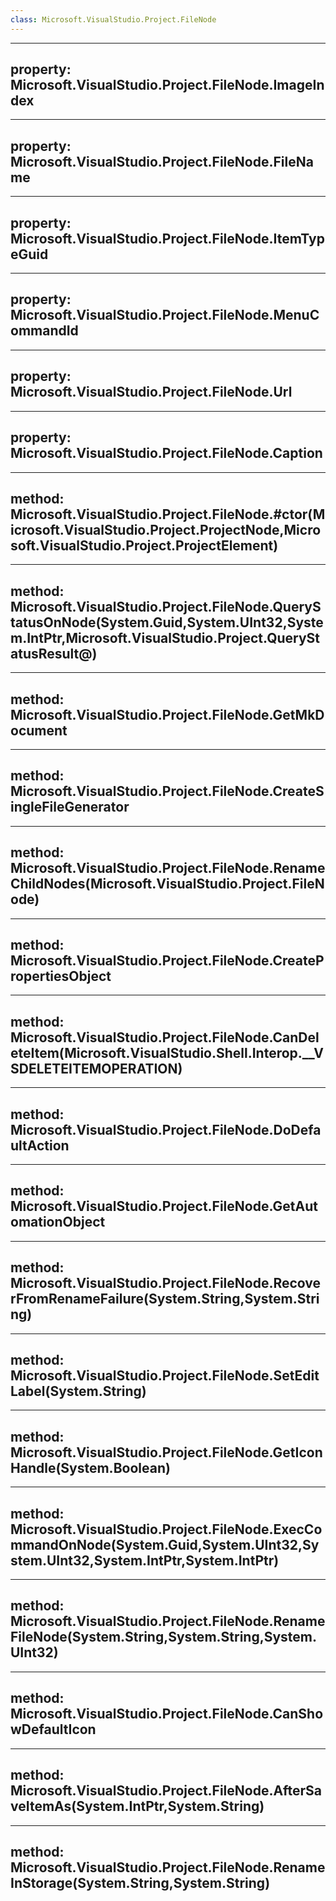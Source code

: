 ```yaml
---
class: Microsoft.VisualStudio.Project.FileNode
---
```


---
property: Microsoft.VisualStudio.Project.FileNode.ImageIndex
---

---
property: Microsoft.VisualStudio.Project.FileNode.FileName
---

---
property: Microsoft.VisualStudio.Project.FileNode.ItemTypeGuid
---

---
property: Microsoft.VisualStudio.Project.FileNode.MenuCommandId
---

---
property: Microsoft.VisualStudio.Project.FileNode.Url
---

---
property: Microsoft.VisualStudio.Project.FileNode.Caption
---

---
method: Microsoft.VisualStudio.Project.FileNode.#ctor(Microsoft.VisualStudio.Project.ProjectNode,Microsoft.VisualStudio.Project.ProjectElement)
---

---
method: Microsoft.VisualStudio.Project.FileNode.QueryStatusOnNode(System.Guid,System.UInt32,System.IntPtr,Microsoft.VisualStudio.Project.QueryStatusResult@)
---

---
method: Microsoft.VisualStudio.Project.FileNode.GetMkDocument
---

---
method: Microsoft.VisualStudio.Project.FileNode.CreateSingleFileGenerator
---

---
method: Microsoft.VisualStudio.Project.FileNode.RenameChildNodes(Microsoft.VisualStudio.Project.FileNode)
---

---
method: Microsoft.VisualStudio.Project.FileNode.CreatePropertiesObject
---

---
method: Microsoft.VisualStudio.Project.FileNode.CanDeleteItem(Microsoft.VisualStudio.Shell.Interop.__VSDELETEITEMOPERATION)
---

---
method: Microsoft.VisualStudio.Project.FileNode.DoDefaultAction
---

---
method: Microsoft.VisualStudio.Project.FileNode.GetAutomationObject
---

---
method: Microsoft.VisualStudio.Project.FileNode.RecoverFromRenameFailure(System.String,System.String)
---

---
method: Microsoft.VisualStudio.Project.FileNode.SetEditLabel(System.String)
---

---
method: Microsoft.VisualStudio.Project.FileNode.GetIconHandle(System.Boolean)
---

---
method: Microsoft.VisualStudio.Project.FileNode.ExecCommandOnNode(System.Guid,System.UInt32,System.UInt32,System.IntPtr,System.IntPtr)
---

---
method: Microsoft.VisualStudio.Project.FileNode.RenameFileNode(System.String,System.String,System.UInt32)
---

---
method: Microsoft.VisualStudio.Project.FileNode.CanShowDefaultIcon
---

---
method: Microsoft.VisualStudio.Project.FileNode.AfterSaveItemAs(System.IntPtr,System.String)
---

---
method: Microsoft.VisualStudio.Project.FileNode.RenameInStorage(System.String,System.String)
---

